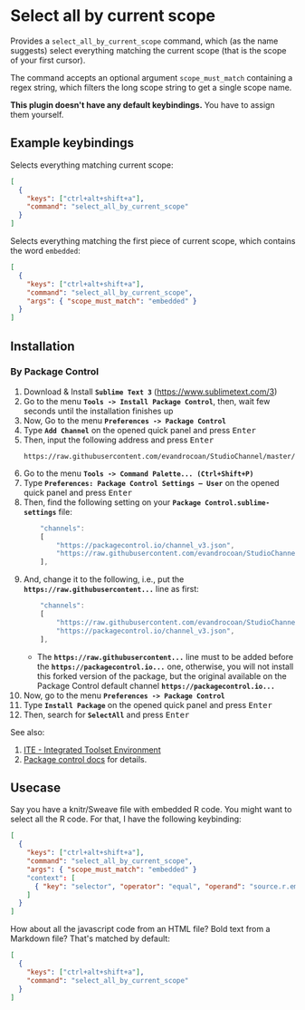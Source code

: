Select all by current scope
===========================

Provides a `select_all_by_current_scope` command, which (as the name suggests) select everything matching the current scope (that is the scope of your first cursor).

The command accepts an optional argument `scope_must_match` containing a regex string, which filters the long scope string to get a single scope name.

**This plugin doesn't have any default keybindings.** You have to assign them yourself.

Example keybindings
-------------------

Selects everything matching current scope:
```json
[
  {
    "keys": ["ctrl+alt+shift+a"],
    "command": "select_all_by_current_scope"
  }
]
```
Selects everything matching the first piece of current scope, which contains the word `embedded`:
```json
[
  {
    "keys": ["ctrl+alt+shift+a"],
    "command": "select_all_by_current_scope",
    "args": { "scope_must_match": "embedded" }
  }
]
```

## Installation

### By Package Control

1. Download & Install **`Sublime Text 3`** (https://www.sublimetext.com/3)
1. Go to the menu **`Tools -> Install Package Control`**, then,
   wait few seconds until the installation finishes up
1. Now,
   Go to the menu **`Preferences -> Package Control`**
1. Type **`Add Channel`** on the opened quick panel and press <kbd>Enter</kbd>
1. Then,
   input the following address and press <kbd>Enter</kbd>
   ```
   https://raw.githubusercontent.com/evandrocoan/StudioChannel/master/channel.json
   ```
1. Go to the menu **`Tools -> Command Palette...
   (Ctrl+Shift+P)`**
1. Type **`Preferences:
   Package Control Settings – User`** on the opened quick panel and press <kbd>Enter</kbd>
1. Then,
   find the following setting on your **`Package Control.sublime-settings`** file:
   ```js
       "channels":
       [
           "https://packagecontrol.io/channel_v3.json",
           "https://raw.githubusercontent.com/evandrocoan/StudioChannel/master/channel.json",
       ],
   ```
1. And,
   change it to the following, i.e.,
   put the **`https://raw.githubusercontent...`** line as first:
   ```js
       "channels":
       [
           "https://raw.githubusercontent.com/evandrocoan/StudioChannel/master/channel.json",
           "https://packagecontrol.io/channel_v3.json",
       ],
   ```
   * The **`https://raw.githubusercontent...`** line must to be added before the **`https://packagecontrol.io...`** one, otherwise,
     you will not install this forked version of the package,
     but the original available on the Package Control default channel **`https://packagecontrol.io...`**
1. Now,
   go to the menu **`Preferences -> Package Control`**
1. Type **`Install Package`** on the opened quick panel and press <kbd>Enter</kbd>
1. Then,
search for **`SelectAll`** and press <kbd>Enter</kbd>

See also:
1. [ITE - Integrated Toolset Environment](https://github.com/evandrocoan/ITE)
1. [Package control docs](https://packagecontrol.io/docs/usage) for details.


Usecase
-------

Say you have a knitr/Sweave file with embedded R code. You might want to select all the R code. For that, I have the following keybinding:
```json
[
  {
    "keys": ["ctrl+alt+shift+a"],
    "command": "select_all_by_current_scope",
    "args": { "scope_must_match": "embedded" }
    "context": [
      { "key": "selector", "operator": "equal", "operand": "source.r.embedded.knitr" }
    ]
  }
]
```

How about all the javascript code from an HTML file? Bold text from a Markdown file? That's matched by default:
```json
[
  {
    "keys": ["ctrl+alt+shift+a"],
    "command": "select_all_by_current_scope"
  }
]
```
